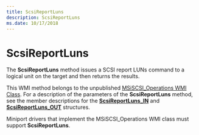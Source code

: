 ```yaml
---
title: ScsiReportLuns
description: ScsiReportLuns
ms.date: 10/17/2018
---
```


# ScsiReportLuns


The **ScsiReportLuns** method issues a SCSI report LUNs command to a logical unit on the target and then returns the results.

This WMI method belongs to the unpublished [MSiSCSI\_Operations WMI Class](msiscsi-operations-wmi-class.md). For a description of the parameters of the **ScsiReportLuns** method, see the member descriptions for the [**ScsiReportLuns\_IN**](/windows-hardware/drivers/ddi/iscsiop/ns-iscsiop-_scsireportluns_in) and [**ScsiReportLuns\_OUT**](/windows-hardware/drivers/ddi/iscsiop/ns-iscsiop-_scsireportluns_out) structures.

Miniport drivers that implement the MSiSCSI\_Operations WMI class must support **ScsiReportLuns**.

 

